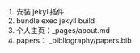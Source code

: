 1. 安装 jekyll插件
2. bundle exec jekyll build
3. 个人主页：_pages/about.md
4. papers： _bibliography/papers.bib